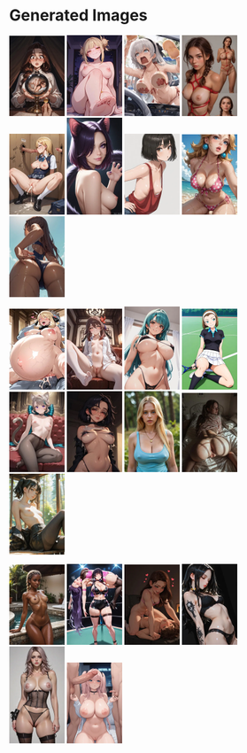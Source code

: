 # Generated Images



<img src="2025_09_12_01_thumb.webp" width="100"/> <img src="2025_09_12_02_thumb.webp" width="100"/> <img src="2025_09_12_03_thumb.webp" width="100"/> <img src="2025_09_12_04_thumb.webp" width="100"/> <img src="2025_09_12_05_thumb.webp" width="100"/> <img src="2025_09_12_06_thumb.webp" width="100"/> <img src="2025_09_12_07_thumb.webp" width="100"/> <img src="2025_09_12_08_thumb.webp" width="100"/> <img src="2025_09_12_09_thumb.webp" width="100"/>

<img src="2025_09_12_10_thumb.webp" width="100"/> <img src="2025_09_12_11_thumb.webp" width="100"/> <img src="2025_09_12_12_thumb.webp" width="100"/> <img src="2025_09_12_13_thumb.webp" width="100"/> <img src="2025_09_12_14_thumb.webp" width="100"/> <img src="2025_09_12_15_thumb.webp" width="100"/> <img src="2025_09_12_16_thumb.webp" width="100"/> <img src="2025_09_12_17_thumb.webp" width="100"/> <img src="2025_09_12_18_thumb.webp" width="100"/>

<img src="2025_09_12_19_thumb.webp" width="100"/> <img src="2025_09_12_20_thumb.webp" width="100"/> <img src="2025_09_12_21_thumb.webp" width="100"/> <img src="2025_09_12_22_thumb.webp" width="100"/> <img src="2025_09_12_23_thumb.webp" width="100"/> <img src="2025_09_12_24_thumb.webp" width="100"/>